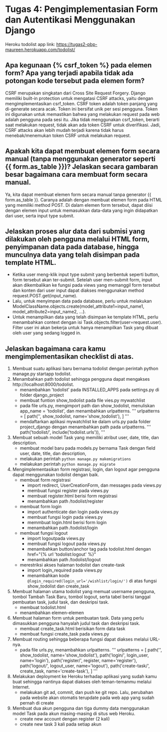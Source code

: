 # Tugas 4: Pengimplementasian Form dan Autentikasi Menggunakan Django
Heroku todolist app link: https://tugas2-pbp-maureen.herokuapp.com/todolist/

##  Apa kegunaan {% csrf_token %} pada elemen form? Apa yang terjadi apabila tidak ada potongan kode tersebut pada elemen form?
CSRF merupakan singkatan dari Cross Site Request Forgery. Django memiliki built-in protection untuk mengatasi CSRF attacks, yaitu dengan mengimplementasikan csrf_token. CSRF token adalah token panjang yang di-generate secara acak. Token ini bersifat unik per sesi pengguna. Token ini digunakan untuk memastikan bahwa yang melakukan request pada web adalah pengguna pada sesi itu.
Jika tidak menggunakan csrf_token, berarti saat melakukan request, tidak akan ada token CSRF untuk diverifikasi. Jadi, CSRF attacks akan lebih mudah terjadi karena tidak harus menebak/menemukan token CSRF untuk melakukan request.

##  Apakah kita dapat membuat elemen form secara manual (tanpa menggunakan generator seperti {{ form.as_table }})? Jelaskan secara gambaran besar bagaimana cara membuat form secara manual.
Ya, kita dapat membuat elemen form secara manual tanpa generator {{ form.as_table }}. Caranya adalah dengan membuat elemen form pada HTML yang memiliki method POST. Di dalam elemen form tersebut, dapat diisi dengan elemen input untuk memasukkan data-data yang ingin didapatkan dari user, serta input type submit. 

##  Jelaskan proses alur data dari submisi yang dilakukan oleh pengguna melalui HTML form, penyimpanan data pada database, hingga munculnya data yang telah disimpan pada template HTML.
- Ketika user meng-klik input type submit yang berbentuk seperti button, form tersebut akan ter-submit. Setelah user men-submit form, input akan dikembalikan ke fungsi pada views yang memanggil form tersebut dan konten dari user input dapat diakses menggunakan method request.POST.get(input_name). 
- Lalu, untuk menyimpan data pada database, perlu untuk melakukan ModelClassName.objects.create(model_attribute1=input_name1, model_attribute2=input_name2, ...). 
- Untuk menampilkan data yang telah disimpan ke template HTML, perlu menambahkan context dengan isi Task.objects.filter(user=request.user). Filter user ini akan bekerja untuk hanya menampilkan Task yang dibuat oleh user yang sedang logged in.

##  Jelaskan bagaimana cara kamu mengimplementasikan checklist di atas.
1. Membuat suatu aplikasi baru bernama todolist dengan perintah python manage.py startapp todolist.
2. Menambahkan path todolist sehingga pengguna dapat mengakses http://localhost:8000/todolist.
    - menambahkan 'todolist' pada INSTALLED_APPS pada settings.py di folder django_project
    - membuat funtion show_todolist pada file vies.py mywatchlist
    - pada file urls.py, mengimport path dan show_todolist, menuliskan app_name = 'todolist', dan menambahkan urlpatterns.
    '''
    urlpatterns = [
    path('', show_todolist, name='show_todolist'),
    ]
    '''
    - mendaftarkan aplikasi mywatchlist ke dalam urls.py pada folder project_django dengan menambahkan path pada urlpatterns.
    '''
    path('todolist/', include('todolist.urls')),
    '''
3. Membuat sebuah model Task yang memiliki atribut user, date, title, dan description.
    - membuat model baru pada models.py bernama Task dengan field user, date, title, dan description,
    - melakukan perintah `python manage.py makemigrations`
    - melakukan perintah `python manage.py migrate`
4. Mengimplementasikan form registrasi, login, dan logout agar pengguna dapat menggunakan todolist dengan baik.
    - membuat form registrasi
      - import redirect, UserCreationForm, dan messages pada views.py
      - membuat fungsi register pada views.py
      - membuat register.html berisi form registrasi
      - menambahkan path /todolist/register
    - membuat form login
      - import authenticate dan login pada views.py
      - membuat fungsi login pada views.py
      - memmbuat login.html berisi form login
      - menambahkan path /todolist/login
    - membuat fungsi logout
      - import logoutpada views.py
      - membuat fungsi logout pada views.py
      - menambahkan button/anchor tag pada todolist.html dengan href="{% url 'todolist:logout' %}"
      - menambahkan path /todolist/logout
    - merestriksi akses halaman todolist dan create-task
      - import login_required pada views.py
      - menambahkan kode `@login_required(login_url='/wishlist/login/')` di atas fungsi show_todolist dan create_task
5. Membuat halaman utama todolist yang memuat username pengguna, tombol Tambah Task Baru, tombol logout, serta tabel berisi tanggal pembuatan task, judul task, dan deskripsi task.
    - membuat todolist.html
    - menambahkan elemen-elemen
6. Membuat halaman form untuk pembuatan task. Data yang perlu dimasukkan pengguna hanyalah judul task dan deskripsi task.
    - membuat create_task.html berisikan form data task
    - membuat fungsi create_task pada views.py
7. Membuat routing sehingga beberapa fungsi dapat diakses melalui URL-nya.
    - pada file urls.py, menambahkan urlpatterns.
    '''
    urlpatterns = [
    path('', show_todolist, name='show_todolist'),
    path('login/', login_user, name='login'),
    path('register/', register, name='register'),
    path('logout/', logout_user, name='logout'),
    path('create-task/', create_task, name='create-task'),
    ]
    '''
8. Melakukan deployment ke Heroku terhadap aplikasi yang sudah kamu buat sehingga nantinya dapat diakses oleh teman-temanmu melalui Internet.
    - melakukan git ad, commit, dan push ke git repo. Lalu, perubahan pada website akan otomatis terupdate pada web app yang sudah pernah di create
9. Membuat dua akun pengguna dan tiga dummy data menggunakan model Task pada akun masing-masing di situs web Heroku.
    - create new account dengan register (2 kali)
    - create new task 3 kali pada setiap akun
